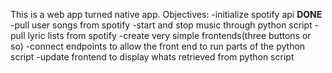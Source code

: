 This is a web app turned native app.
Objectives:
-initialize spotify api **DONE**
-pull user songs from spotify
-start and stop music through python script
-pull lyric lists from spotify
-create very simple frontends(three buttons or so)
-connect endpoints to allow the front end to run parts of the python script
-update frontend to display whats retrieved from python script
